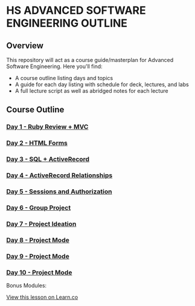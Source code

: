 # HS ADVANCED SOFTWARE ENGINEERING OUTLINE

## Overview
This repository will act as a course guide/masterplan for Advanced Software Engineering. 
Here you'll find:

+ A course outline listing days and topics
+ A guide for each day listing with schedule for deck, lectures, and labs
+ A full lecture script as well as abridged notes for each lecture

## Course Outline

### [Day 1 - Ruby Review + MVC ](/day-01)

### [Day 2 - HTML Forms](/day-02)

### [Day 3 - SQL + ActiveRecord ](/day-03)

### [Day 4 - ActiveRecord Relationships ](/day-04)

### [Day 5 - Sessions and Authorization ](/day-05)

### [Day 6 - Group Project](/day-06)

### [Day 7 - Project Ideation ](/day-07)

### [Day 8 - Project Mode ](/day-08)

### [Day 9 - Project Mode ](/day-09)

### [Day 10 - Project Mode ](/day-10)

Bonus Modules:


<a href='https://learn.co/lessons/precollege-school-year-advanced-software-engineering-track' data-visibility='hidden'>View this lesson on Learn.co</a>
